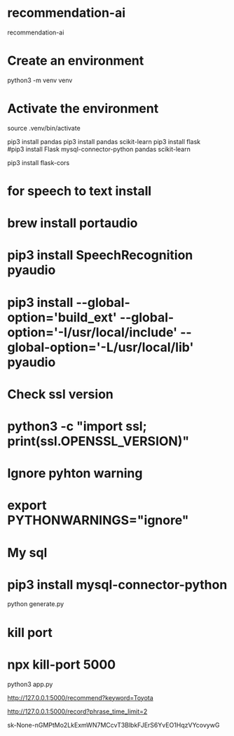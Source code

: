 # recommendation-ai
recommendation-ai

# Create an environment
python3 -m venv venv

# Activate the environment
source .venv/bin/activate

pip3 install pandas
pip3 install pandas scikit-learn
pip3 install flask       
#pip3 install Flask mysql-connector-python pandas scikit-learn

pip3 install flask-cors



# for speech to text install
# brew install portaudio
# pip3 install SpeechRecognition pyaudio
# pip3 install --global-option='build_ext' --global-option='-I/usr/local/include' --global-option='-L/usr/local/lib' pyaudio

# Check ssl version
# python3 -c "import ssl; print(ssl.OPENSSL_VERSION)"
# Ignore pyhton warning
# export PYTHONWARNINGS="ignore"

# My sql
# pip3 install mysql-connector-python
python generate.py

# kill port 
# npx kill-port 5000

python3 app.py

http://127.0.0.1:5000/recommend?keyword=Toyota


http://127.0.0.1:5000/record?phrase_time_limit=2

sk-None-nGMPtMo2LkExmWN7MCcvT3BlbkFJErS6YvEO1HqzVYcovywG

